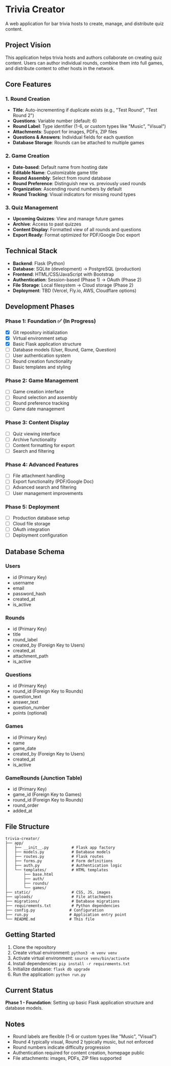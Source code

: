 # Trivia Creator

A web application for bar trivia hosts to create, manage, and distribute quiz content.

## Project Vision

This application helps trivia hosts and authors collaborate on creating quiz content. Users can author individual rounds, combine them into full games, and distribute content to other hosts in the network.

## Core Features

### 1. Round Creation
- **Title**: Auto-incrementing if duplicate exists (e.g., "Test Round", "Test Round 2")
- **Questions**: Variable number (default: 6)
- **Round Label**: Type identifier (1-6, or custom types like "Music", "Visual")
- **Attachments**: Support for images, PDFs, ZIP files
- **Questions & Answers**: Individual fields for each question
- **Database Storage**: Rounds can be attached to multiple games

### 2. Game Creation
- **Date-based**: Default name from hosting date
- **Editable Name**: Customizable game title
- **Round Assembly**: Select from round database
- **Round Preference**: Distinguish new vs. previously used rounds
- **Organization**: Ascending round numbers by default
- **Round Tracking**: Visual indicators for missing round types

### 3. Quiz Management
- **Upcoming Quizzes**: View and manage future games
- **Archive**: Access to past quizzes
- **Content Display**: Formatted view of all rounds and questions
- **Export Ready**: Format optimized for PDF/Google Doc export

## Technical Stack

- **Backend**: Flask (Python)
- **Database**: SQLite (development) → PostgreSQL (production)
- **Frontend**: HTML/CSS/JavaScript with Bootstrap
- **Authentication**: Session-based (Phase 1) → OAuth (Phase 2)
- **File Storage**: Local filesystem → Cloud storage (Phase 2)
- **Deployment**: TBD (Vercel, Fly.io, AWS, Cloudflare options)

## Development Phases

### Phase 1: Foundation ✅ (In Progress)
- [x] Git repository initialization
- [x] Virtual environment setup
- [x] Basic Flask application structure
- [ ] Database models (User, Round, Game, Question)
- [ ] User authentication system
- [ ] Round creation functionality
- [ ] Basic templates and styling

### Phase 2: Game Management
- [ ] Game creation interface
- [ ] Round selection and assembly
- [ ] Round preference tracking
- [ ] Game date management

### Phase 3: Content Display
- [ ] Quiz viewing interface
- [ ] Archive functionality
- [ ] Content formatting for export
- [ ] Search and filtering

### Phase 4: Advanced Features
- [ ] File attachment handling
- [ ] Export functionality (PDF/Google Doc)
- [ ] Advanced search and filtering
- [ ] User management improvements

### Phase 5: Deployment
- [ ] Production database setup
- [ ] Cloud file storage
- [ ] OAuth integration
- [ ] Deployment configuration

## Database Schema

### Users
- id (Primary Key)
- username
- email
- password_hash
- created_at
- is_active

### Rounds
- id (Primary Key)
- title
- round_label
- created_by (Foreign Key to Users)
- created_at
- attachment_path
- is_active

### Questions
- id (Primary Key)
- round_id (Foreign Key to Rounds)
- question_text
- answer_text
- question_number
- points (optional)

### Games
- id (Primary Key)
- name
- game_date
- created_by (Foreign Key to Users)
- created_at
- is_active

### GameRounds (Junction Table)
- id (Primary Key)
- game_id (Foreign Key to Games)
- round_id (Foreign Key to Rounds)
- round_order
- added_at

## File Structure

```
trivia-creator/
├── app/
│   ├── __init__.py          # Flask app factory
│   ├── models.py            # Database models
│   ├── routes.py            # Flask routes
│   ├── forms.py             # Form definitions
│   ├── auth.py              # Authentication logic
│   └── templates/           # HTML templates
│       ├── base.html
│       ├── auth/
│       ├── rounds/
│       └── games/
├── static/                  # CSS, JS, images
├── uploads/                 # File attachments
├── migrations/              # Database migrations
├── requirements.txt         # Python dependencies
├── config.py               # Configuration
├── run.py                  # Application entry point
└── README.md               # This file
```

## Getting Started

1. Clone the repository
2. Create virtual environment: `python3 -m venv venv`
3. Activate virtual environment: `source venv/bin/activate`
4. Install dependencies: `pip install -r requirements.txt`
5. Initialize database: `flask db upgrade`
6. Run the application: `python run.py`

## Current Status

**Phase 1 - Foundation**: Setting up basic Flask application structure and database models.

## Notes

- Round labels are flexible (1-6 or custom types like "Music", "Visual")
- Round 4 typically visual, Round 2 typically music, but not enforced
- Round numbers indicate difficulty progression
- Authentication required for content creation, homepage public
- File attachments: images, PDFs, ZIP files supported
